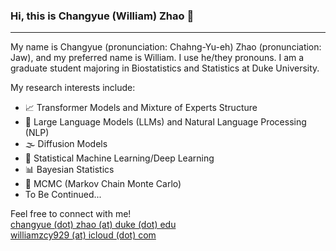 ### Hi, this is Changyue (William) Zhao 👋
---

My name is Changyue (pronunciation: Chahng-Yu-eh) Zhao (pronunciation: Jaw), and my preferred name is William. I use he/they pronouns. I am a graduate student majoring in Biostatistics and Statistics at Duke University.

My research interests include:
- 📈 Transformer Models and Mixture of Experts Structure
- 🤖 Large Language Models (LLMs) and Natural Language Processing (NLP)
- 🌫️ Diffusion Models
- 🧠 Statistical Machine Learning/Deep Learning
- 📊 Bayesian Statistics
- 🎲 MCMC (Markov Chain Monte Carlo)
- To Be Continued...

Feel free to connect with me!  
[changyue (dot) zhao (at) duke (dot) edu](mailto:changyue.zhao@duke.edu)  
[williamzcy929 (at) icloud (dot) com](mailto:williamzcy929@icloud.com)  
